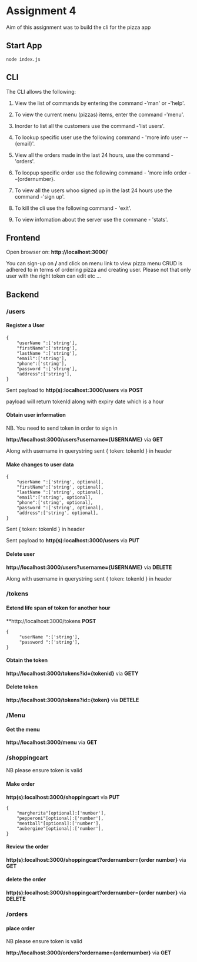 # Assignment 4

Aim of this assignment was to build the cli for the pizza app
## Start App 
```
node index.js

```

## CLI

The CLI allows the following:

1. View the list of commands by entering the command -'man' or -'help'.

2. To view the current menu (pizzas) items, enter the command -'menu'.

3. Inorder to list all the customers use the command -'list users'.

4. To lookup specific user use the following command - 'more info user --{email}'.

5. View all the orders made in the last 24 hours, use the command -'orders'.

6. To loopup specific order use the following command - 'more info order --{ordernumber}.

7. To view all the users whoo signed up in the last 24 hours use the command -'sign up'.

8. To kill the cli use the following command - 'exit'.

9. To view infomation about the server use the commane - 'stats'.

    

## Frontend

Open browser on: **http://localhost:3000/**

You can sign-up on **/** and click on menu link to view pizza menu
CRUD is adhered to in terms of ordering pizza and creating user. Please not 
that only user with the right token can edit etc ...



## Backend
### /users

#### Register a User 

```
{
    "userName ":['string'],
    "firstName":['string'],
    "lastName ":['string'],
    "email":['string'],
    "phone":['string'],
    "password ":['string'],
    "address":['string'],
}
```

Sent payload to **http(s):localhost:3000/users** via **POST**

payload will return tokenId along with expiry date which is a hour



#### Obtain user information
NB. You need to send token in order to sign in

 **http://localhost:3000/users?username={USERNAME}** via **GET**

Along with username in querystring sent { token: tokenId } in header

#### Make changes to user data

```
{
    "userName ":['string', optional],
    "firstName":['string', optional],
    "lastName ":['string', optional],
    "email":['string', optional],
    "phone":['string', optional],
    "password ":['string', optional],
    "address":['string', optional],
}
```

Sent { token: tokenId } in header

Sent payload to **http(s):localhost:3000/users** via **PUT**

#### Delete user 

 **http://localhost:3000/users?username={USERNAME}** via **DELETE**

Along with username in querystring sent { token: tokenId } in header


### /tokens

#### Extend life span of token for another hour 

 **http://localhost:3000/tokens  **POST**


```
{
     "userName ":['string'],
     "password ":['string'],
}
```

#### Obtain the token 

 **http://localhost:3000/tokens?id={tokenid}** via **GETY**


#### Delete token

**http://localhost:3000/tokens?id={token}** via **DETELE**



### /Menu

#### Get the menu 

**http://localhost:3000/menu** via **GET**


### /shoppingcart

NB please ensure token is valid 

#### Make order

 **http(s):localhost:3000/shoppingcart** via **PUT**


```
{
    "margherita"[optional]:['number'],
    "pepperoni"[optional]:['number'],
    "meatball"[optional]:['number'],
    "aubergine"[optional]:['number'],
}
```

#### Review the order


 **http(s):localhost:3000/shoppingcart?ordernumber={order number}** via **GET**



#### delete the order

 **http(s):localhost:3000/shoppingcart?ordernumber={order number}** via **DELETE**

### /orders

#### place order

NB please ensure token is valid 

 **http://localhost:3000/orders?ordername={ordernumber}** via **GET**







  



 




















